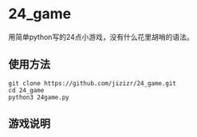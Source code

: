 # 24_game
用简单python写的24点小游戏，没有什么花里胡哨的语法。

## 使用方法

```shell
git clone https://github.com/jizizr/24_game.git
cd 24_game
python3 24game.py
```

## 游戏说明
